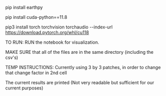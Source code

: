 pip install earthpy

pip install cuda-python==11.8

pip3 install torch torchvision torchaudio --index-url https://download.pytorch.org/whl/cu118

TO RUN:
RUN the notebook for visualization.

MAKE SURE that all of the files are in the same directory (including the csv's)

TEMP INSTRUCTIONS:
Currently using 3 by 3 patches, in order to change that change factor in 2nd cell

The current results are printed (Not very readable but sufficient for our current purposes)


